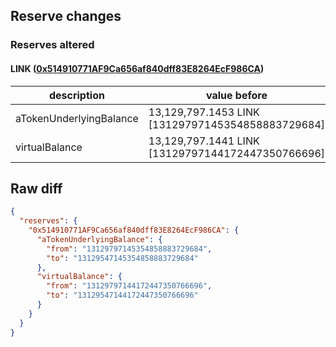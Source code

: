## Reserve changes

### Reserves altered

#### LINK ([0x514910771AF9Ca656af840dff83E8264EcF986CA](https://etherscan.io/address/0x514910771AF9Ca656af840dff83E8264EcF986CA))

| description | value before | value after |
| --- | --- | --- |
| aTokenUnderlyingBalance | 13,129,797.1453 LINK [13129797145354858883729684] | 13,129,547.1453 LINK [13129547145354858883729684] |
| virtualBalance | 13,129,797.1441 LINK [13129797144172447350766696] | 13,129,547.1441 LINK [13129547144172447350766696] |


## Raw diff

```json
{
  "reserves": {
    "0x514910771AF9Ca656af840dff83E8264EcF986CA": {
      "aTokenUnderlyingBalance": {
        "from": "13129797145354858883729684",
        "to": "13129547145354858883729684"
      },
      "virtualBalance": {
        "from": "13129797144172447350766696",
        "to": "13129547144172447350766696"
      }
    }
  }
}
```